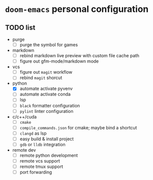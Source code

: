 # ```doom-emacs``` personal configuration #

## TODO list ##

+ purge
  + [ ] purge the symbol for games
+ markdown
  + [ ] rebind markdown live preview with custom file cache path
  + [ ] figure out gfm-mode/markdown mode
+ vcs
  + [ ] figure out ```magit``` workflow
  + [ ] rebind ```magit``` shorcut
+ python
  + [x] automate activate pyvenv
  + [ ] automate activate conda
  + [ ] lsp
  + [ ] ```black``` formatter configuration
  + [ ] ```pylint``` linter configuration
+ c/c++/cuda
  + [ ] ```cmake```
  + [ ] ```compile_commands.json``` for cmake; maybe bind a shortcut
  + [ ] ```clangd``` as lsp
  + [ ] easy build & install project
  + [ ] ```gdb``` or ```lldb``` integration
+ remote dev
  + [ ] remote python development
  + [ ] remote vcs support
  + [ ] remote tmux support
  + [ ] port forwarding
